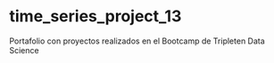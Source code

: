 # time_series_project_13
Portafolio con proyectos realizados en el Bootcamp de Tripleten Data Science
